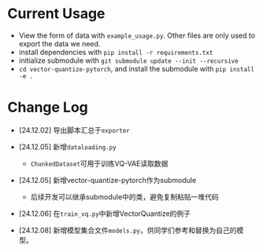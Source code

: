 # Current Usage
- View the form of data with `example_usage.py`. Other files are only used to export the data we need.
- install dependencies with `pip install -r requirements.txt`
- initialize submodule with `git submodule update --init --recursive`
- `cd vector-quantize-pytorch`, and install the submodule with `pip install -e .`

# Change Log

- [24.12.02] 导出脚本汇总于`exporter`

- [24.12.05] 新增`dataloading.py`
    - `ChunkedDataset`可用于训练VQ-VAE读取数据

- [24.12.05] 新增vector-quantize-pytorch作为submodule
    - 后续开发可以继承submodule中的类，避免复制粘贴一堆代码

- [24.12.06] 在`train_vq.py`中新增VectorQuantize的例子

- [24.12.08] 新增模型集合文件`models.py`，供同学们参考和替换为自己的模型。
